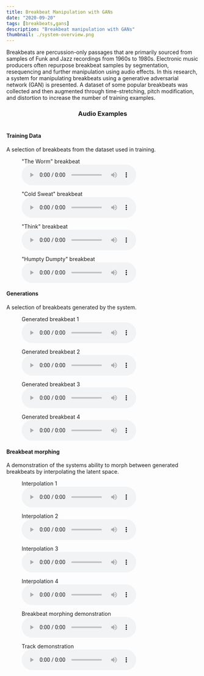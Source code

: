 ```yaml
---
title: Breakbeat Manipulation with GANs
date: "2020-09-20"
tags: [breakbeats,gans]
description: "Breakbeat manipulation with GANs"
thumbnail: ./system-overview.png
---
```



Breakbeats are percussion-only passages that are primarily sourced from samples of Funk and Jazz recordings from 1960s to 1980s. Electronic music producers often repurpose breakbeat samples by segmentation, resequencing and further manipulation using audio effects. In this research, a system for manipulating breakbeats using a generative adversarial network (GAN) is presented. A dataset of some popular breakbeats was collected and then augmented through time-stretching, pitch modification, and distortion to increase the number of training examples. 




<center><h3>Audio Examples</h3></center>

# <center>

#### Training Data
A selection of breakbeats from the dataset used in training.

<figure>
    <figcaption>"The Worm" breakbeat</figcaption>
    <audio controls
		src="./audio/worm.wav">
	</audio>
</figure>

<figure>
    <figcaption>"Cold Sweat" breakbeat</figcaption>
    <audio controls
		src="./audio/coldsweat.wav">
	</audio>
</figure>

<figure>
    <figcaption>"Think" breakbeat</figcaption>
    <audio controls
		src="./audio/think.wav">
	</audio>
</figure>

<figure>
    <figcaption>"Humpty Dumpty" breakbeat</figcaption>
    <audio controls
		src="./audio/humptydumpty.wav">
	</audio>
</figure>

#### Generations
A selection of breakbeats generated by the system.
<figure>
    <figcaption>Generated breakbeat 1</figcaption>
    <audio controls
		src="./audio/g-break1.wav">
	</audio>
</figure>

<figure>
    <figcaption>Generated breakbeat 2</figcaption>
    <audio controls
		src="./audio/g-break2.wav">
	</audio>
</figure>

<figure>
    <figcaption>Generated breakbeat 3</figcaption>
    <audio controls
		src="./audio/g-break3.wav">
	</audio>
</figure>

<figure>
    <figcaption>Generated breakbeat 4</figcaption>
    <audio controls
		src="./audio/g-break4.wav">
	</audio>
</figure>

#### Breakbeat morphing
A demonstration of the systems ability to morph between generated breakbeats by interpolating the latent space.

 
<figure>
    <figcaption>Interpolation 1</figcaption>
    <audio controls
		src="./audio/interp1.wav">
	</audio>
</figure>

<figure>
    <figcaption>Interpolation 2</figcaption>
    <audio controls
		src="./audio/interp2.wav">
	</audio>
</figure>

<figure>
    <figcaption>Interpolation 3</figcaption>
    <audio controls
		src="./audio/interp3.wav">
	</audio>
</figure>

<figure>
    <figcaption>Interpolation 4</figcaption>
    <audio controls
		src="./audio/interp4.wav">
	</audio>
</figure>

 
<figure>
    <figcaption>Breakbeat morphing demonstration</figcaption>
    <audio controls
		src="./audio/break-morphing1.wav">

	</audio>
</figure>

<figure>
    <figcaption>Track demonstration</figcaption>
    <audio controls
		src="./audio/break-morphing2.wav">
	</audio>
</figure>




